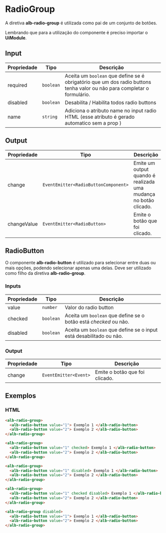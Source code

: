 # RadioGroup

A diretiva **alb-radio-group** é utilizada como pai de um conjunto de botões.

Lembrando que para a utilização do componente é preciso importar o **UiModule**.

## Input

| Propriedade | Tipo      | Descrição                                                                                                                |
|------------ |---------- |------------------------------------------------------------------------------------------------------------------------- |
| required    | `boolean` | Aceita um `boolean` que define se é obrigatório que um dos radio buttons tenha valor ou não para completar o formulário. |
| disabled    | `boolean` | Desabilita / Habilita todos radio buttons                                                                                |
| name        | `string`  | Adiciona o atributo name no input radio HTML (esse atributo é gerado automatico sem a prop )                             |

## Output

| Propriedade | Tipo                                 | Descrição                                                        |
|------------ |------------------------------------- |----------------------------------------------------------------  |
| change      | `EventEmitter<RadioButtonComponent>` | Emite um output quando é realizada uma mudança no botão clicado. |
| changeValue | `EventEmitter<RadioButton>`          | Emite o botão que foi clicado.                                   |

## RadioButton

 O componente **alb-radio-button** é utilizado para selecionar entre duas ou mais opções, podendo selecionar apenas uma delas. Deve ser utilizado como filho da diretiva **alb-radio-group**.

### Inputs

| Propriedade | Tipo      | Descrição                                                                                   |
|------------ |---------- |-------------------------------------------------------------------------------------------- |
| value       | `number`  | Valor do radio button                                                                       |
| checked     | `boolean` | Aceita um `boolean` que define se o botão está _checked_ ou não.                            |
| disabled    | `boolean` | Aceita um `boolean` que define se o input está desabilitado ou não.|completar o formulário. |

### Output

| Propriedade | Tipo                                 | Descrição                         |
|-------------|--------------------------------------|-----------------------------------|
| change      | `EventEmitter<Event>`                | Emite o botão que foi clicado.    |

## Exemplos

### HTML

```html
<alb-radio-group>
  <alb-radio-button value="1"> Exemplo 1 </alb-radio-button>
  <alb-radio-button value="2"> Exemplo 2 </alb-radio-button>
</alb-radio-group>
```

```html
<alb-radio-group>
  <alb-radio-button value="1" checked> Exemplo 1 </alb-radio-button>
  <alb-radio-button value="2"> Exemplo 2 </alb-radio-button>
</alb-radio-group>
```

```html
<alb-radio-group>
  <alb-radio-button value="1" disabled> Exemplo 1 </alb-radio-button>
  <alb-radio-button value="2"> Exemplo 2 </alb-radio-button>
</alb-radio-group>
```

```html
<alb-radio-group>
  <alb-radio-button value="1" checked disabled> Exemplo 1 </alb-radio-button>
  <alb-radio-button value="2"> Exemplo 2 </alb-radio-button>
</alb-radio-group>
```

```html
<alb-radio-group disabled>
  <alb-radio-button value="1"> Exemplo 1 </alb-radio-button>
  <alb-radio-button value="2"> Exemplo 2 </alb-radio-button>
</alb-radio-group>
```
